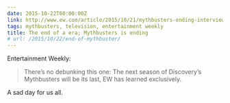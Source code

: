 ```yaml
---
date: 2015-10-22T00:00:00Z
link: http://www.ew.com/article/2015/10/21/mythbusters-ending-interview
tags: mythbusters, television, entertainment weekly
title: The end of a era; Mythbusters is ending
# url: /2015/10/22/end-of-mythbuster/
---
```


Entertainment Weekly:

> There’s no debunking this one: The next season of Discovery’s Mythbusters will be its last, EW has learned exclusively.

A sad day for us all.